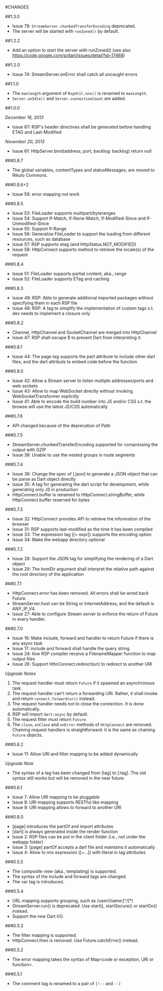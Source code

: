 #CHANGES

##1.3.0

* Issue 78: `StreamServer.chunkedTransferEncoding` deprecated.
* The server will be started with `runZoned()` by default.

##1.2.2

* Add an option to start the server with runZoned() (see also https://code.google.com/p/dart/issues/detail?id=17468)

##1.2.0

* Issue 74: StreamServer.onError shall catch all uncaught errors

##1.1.0

* The `maxlength` argument of `RspUtil.nnx()` is renamed to `maxLength`.
* `Server.onIdle()` and `Server.connectionCount` are added.

##1.0.0

*December 16, 2013*

* Issue 67: RSP's header directives shall be generated before handling ETAG and Last-Modified

*November 20, 2013*

* Issue 61: HttpServer.bind(address, port, backlog: backlog) return null

###0.8.7

* The global variables, contentTypes and statusMessages, are moved to Rikulo Commons.

###0.8.6+2

* Issue 59: error mapping not work

###0.8.5

* Issue 53: FileLoader supports multipart/byteranges
* Issue 54: Support If-Match, If-None-Match, If-Modified-Since and If-Unmodified-Since
* Issue 55: Support If-Range
* Issue 56: Generalize FileLoader to support the loading from different resources, such as database
* Issue 57: RSP supports etag (and HttpStatus.NOT_MODIFIED)
* Issue 58: HttpConnect supports method to retrieve the locale(s) of the request

###0.8.4

* Issue 51: FileLoader supports partial content, aka., range
* Issue 52: FileLoader supports ETag and caching

###0.8.3

* Issue 49: RSP: Able to generate additional imported packages without specifying them in each RSP file
* Issue 48: RSP: A tag to simplify the implementation of custom tags s.t. dev needs to implement a closure only

###0.8.2

* Channel, HttpChannel and SocketChannel are merged into HttpChannel
* Issue 47: RSP shall escape $ to prevent Dart from interpreting it.

###0.8.1

* Issue 44: The page tag supports the part attribute to include other dart files, and the dart attribute to embed code before the function

###0.8.0

* Issue 42: Allow a Stream server to listen multiple addresses/ports and web sockets
* Issue 43: Allow to map WebSocket directly without invoking WebSocketTransformer explicitly
* Issue 41: Able to encode the build number into JS and/or CSS s.t. the browse will use the latest JS/CSS automatically

###0.7.6

* API changed because of the deprecation of Path

###0.7.5

* StreamServer.chunkedTransferEncoding supported for compressing the output with GZIP
* Issue 38: Unable to use the nested groups in route segments

###0.7.4

* Issue 36: Change the spec of [:json] to generate a JSON object that can be parse as Dart object directly
* Issue 35: A tag for generating the dart script for development, while generating only JS in production
* HttpConnect.buffer is renamed to HttpConnect.stringBuffer, while HttpConnect.buffer reserved for bytes

###0.7.3

* Issue 32: HttpConnect provides API to retrieve the information of the browser
* Issue 31: RSP supports last-modified as the time it has been compiled
* Issue 33: The expression tag ([= expr]) supports the encoding option
* Issue 34: Make the webapp directory optional

###0.7.2

* Issue 28: Support the JSON tag for simplifying the rendering of a Dart object
* Issue 29: The homDir argument shall interpret the relative path against the root directory of the application

###0.7.1

* HttpConnect.error has been removed. All errors shall be wired back Future.
* StreamServer.host can be String or InternetAddress, and the default is ANY_IP_V4.
* Issue 27: Able to configure Stream server to enforce the return of Future in every handler.

###0.7.0

* Issue 16: Make include, forward and handler to return Future if there is any async task
* Issue 17: include and forward shall handle the query string
* Issue 24: llow RSP compiler receive a FilenameMapper function to map output files
* Issue 26: Support HttoConnect.redirect(uri) to redirect to another URI

*Upgrade Notes*

1. The request handler must return `Future` if it spawned an asynchronous task.
2. The request handler can't return a forwarding URI. Rather, it shall invoke and return `connect.forward(uri)` instead.
3. The request handler needs not to close the connection. It is done automatically.
4. RSP will import `dart:async` by default.
5. The request filter must return `Future`.
6. The `close`, `onClose` and `onError` methods of `HttpConnect` are removed. Chaining request handlers is straightforward: it is the same as chaining `Future` objects.

###0.6.2

* Issue 11: Allow URI and filter mapping to be added dynamically

*Upgrade Note*

* The syntax of a tag has been changed from [tag] to [:tag]. The old syntax still works
but will be removed in the near future.

###0.6.1

* Issue 7: Allow URI mapping to be pluggable
* Issue 8: URI mapping supports RESTful like mapping
* Issue 9: URI mapping allows to forward to another URI

###0.6.0

* [page] introduces the partOf and import attributes
* [dart] is always generated inside the render function
* Issue 2: RSP files can be put in the client folder (i.e., not under the webapp folder)
* Issue 3: [page] partOf accepts a dart file and maintains it automatically
* Issue 4: Allow to mix expression ([=...]) with literal in tag attributes

###0.5.5

* The composite view (aka., templating) is supported.
* The syntax of the include and forward tags are changed.
* The var tag is introduced.

###0.5.4

* URL mapping supports grouping, such as /user/(name:[^/]*)
* StreamServer.run() is deprecated. Use start(), startSecure() or startOn() instead.
* Support the new Dart I/O.

###0.5.3

* The filter mapping is supported.
* HttpConnect.then is removed. Use Future.catchError() instead.

###0.5.2

* The error mapping takes the syntax of Map<code or exception, URI or function>.

###0.5.1

* The comment tag is renamed to a pair of `[!--` and `--]`
